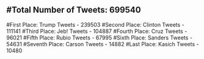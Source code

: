 #Total Number of Tweets: 699540 
---
#First Place: Trump Tweets - 239503
#Second Place: Clinton Tweets - 111141
#Third Place: Jeb! Tweets - 104887
#Fourth Place: Cruz Tweets - 96021
#Fifth Place: Rubio Tweets - 67995
#Sixth Place: Sanders Tweets - 54631
#Seventh Place: Carson Tweets - 14882
#Last Place: Kasich Tweets - 10480
